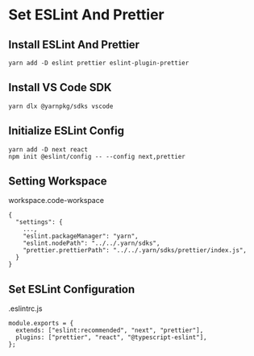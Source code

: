 # Set ESLint And Prettier

## Install ESLint And Prettier

```
yarn add -D eslint prettier eslint-plugin-prettier
```

## Install VS Code SDK

```
yarn dlx @yarnpkg/sdks vscode
```

## Initialize ESLint Config

```
yarn add -D next react
npm init @eslint/config -- --config next,prettier
```

## Setting Workspace

workspace.code-workspace

```
{
  "settings": {
    ...,
    "eslint.packageManager": "yarn",
    "eslint.nodePath": "../../.yarn/sdks",
    "prettier.prettierPath": "../../.yarn/sdks/prettier/index.js",
  }
}
```

## Set ESLint Configuration

.eslintrc.js

```
module.exports = {
  extends: ["eslint:recommended", "next", "prettier"],
  plugins: ["prettier", "react", "@typescript-eslint"],
};
```
